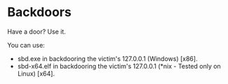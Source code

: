 # Backdoors

Have a door? Use it.

You can use:
 - sbd.exe in backdooring the victim's 127.0.0.1 (Windows) [x86].
 - sbd-x64.elf in backdooring the victim's 127.0.0.1 (*nix - Tested only on Linux) [x64].
